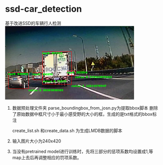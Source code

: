 # ssd-car_detection
基于改进SSD的车辆行人检测
![Image text](https://github.com/GeekLee95/ssd-car_detection/blob/master/%E6%95%B0%E6%8D%AE%E5%8F%8A%E6%A8%A1%E5%9E%8B/%E9%A2%84%E6%B5%8B/data0orig_Result/0000000011.png) 
1. 数据预处理文件夹
   parse_boundingbox_from_josn.py为提取bbox脚本
   删除了原始数据中框尺寸小于最小感受野的大小的框，生成的是txt格式的bbox标注

   create_list.sh 和create_data.sh 为生成LMDB数据的脚本
   
2. 输入图片大小为240x420

3. 当没有pretrained model进行训练时，先将三部分的惩项系数均设置成1,等map上去后再调整相应的罚项系数。
